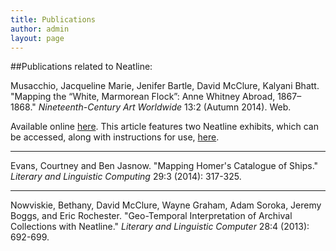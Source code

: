 ```yaml
---
title: Publications
author: admin
layout: page
---
```


##Publications related to Neatline:

Musacchio, Jacqueline Marie, Jenifer Bartle, David McClure, Kalyani Bhatt. "Mapping the “White, Marmorean Flock”: Anne Whitney Abroad, 1867–1868." *Nineteenth-Century Art Worldwide* 13:2 (Autumn 2014). Web.

Available online [here](http://www.19thc-artworldwide.org/index.php/autumn14/musacchio-introduction). This article features two Neatline exhibits, which can be accessed, along with instructions for use, [here](http://www.19thc-artworldwide.org/index.php/autumn14/musacchio-mapping-a-member-of-the-white-marmorean-flock).

***

Evans, Courtney and Ben Jasnow. "Mapping Homer's Catalogue of Ships." *Literary and Linguistic Computing* 29:3 (2014): 317-325.

***

Nowviskie, Bethany, David McClure, Wayne Graham, Adam Soroka, Jeremy Boggs, and Eric Rochester. "Geo-Temporal Interpretation of Archival Collections with Neatline." *Literary and Linguistic Computer* 28:4 (2013): 692-699.


